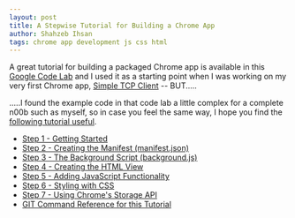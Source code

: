 ```yaml
---
layout: post
title: A Stepwise Tutorial for Building a Chrome App
author: Shahzeb Ihsan
tags: chrome app development js css html
---
```


A great tutorial for building a packaged Chrome app is available in this [Google Code Lab](https://developer.chrome.com/apps/app_codelab_intro) and I used it as a starting point when I was working on my very first Chrome app, [Simple TCP Client](https://github.com/schaazzz/simple_tcp_client) -- BUT.....<!--more-->

.....I found the example code in that code lab a little complex for a complete n00b such as myself, so in case you feel the same way, I hope you find the [following tutorial useful](http://schaazzz.github.io/chrome_todo).

- [Step 1 - Getting Started](http://schaazzz.github.io/chrome_todo/2015/05/26/getting-started/)
- [Step 2 - Creating the Manifest (manifest.json)](http://schaazzz.github.io/chrome_todo/2015/05/27/creating-the-manifest/)
- [Step 3 - The Background Script (background.js)](http://schaazzz.github.io/chrome_todo/2015/05/27/the-background-script/)
- [Step 4 - Creating the HTML View](http://schaazzz.github.io/chrome_todo/2015/05/28/creating-the-html-view/)
- [Step 5 - Adding JavaScript Functionality](http://schaazzz.github.io/chrome_todo/2015/06/02/adding-some-js-functionality/)
- [Step 6 - Styling with CSS](http://schaazzz.github.io/chrome_todo/2015/06/02/styling-with-css/)
- [Step 7 - Using Chrome's Storage API](http://schaazzz.github.io/chrome_todo/2015/06/04/using-chrome-storage/)
- [GIT Command Reference for this Tutorial](http://schaazzz.github.io/chrome_todo/2015/05/25/git-reference/)
